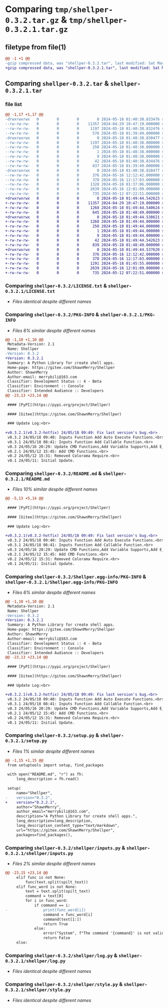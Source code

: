 # Comparing `tmp/shellper-0.3.2.tar.gz` & `tmp/shellper-0.3.2.1.tar.gz`

## filetype from file(1)

```diff
@@ -1 +1 @@
-gzip compressed data, was "shellper-0.3.2.tar", last modified: Sat May 18 01:40:38 2024, max compression
+gzip compressed data, was "shellper-0.3.2.1.tar", last modified: Sat May 18 01:49:44 2024, max compression
```

## Comparing `shellper-0.3.2.tar` & `shellper-0.3.2.1.tar`

### file list

```diff
@@ -1,17 +1,17 @@
-drwxrwxrwx   0        0        0        0 2024-05-18 01:40:38.833476 shellper-0.3.2/
--rw-rw-rw-   0        0        0    11357 2024-04-29 10:47:19.000000 shellper-0.3.2/LICENSE.txt
--rw-rw-rw-   0        0        0     1197 2024-05-18 01:40:38.832476 shellper-0.3.2/PKG-INFO
--rw-rw-rw-   0        0        0      576 2024-05-18 01:39:49.000000 shellper-0.3.2/README.md
-drwxrwxrwx   0        0        0        0 2024-05-18 01:40:38.830477 shellper-0.3.2/Shellper.egg-info/
--rw-rw-rw-   0        0        0     1197 2024-05-18 01:40:38.000000 shellper-0.3.2/Shellper.egg-info/PKG-INFO
--rw-rw-rw-   0        0        0      250 2024-05-18 01:40:38.000000 shellper-0.3.2/Shellper.egg-info/SOURCES.txt
--rw-rw-rw-   0        0        0        1 2024-05-18 01:40:38.000000 shellper-0.3.2/Shellper.egg-info/dependency_links.txt
--rw-rw-rw-   0        0        0        9 2024-05-18 01:40:38.000000 shellper-0.3.2/Shellper.egg-info/top_level.txt
--rw-rw-rw-   0        0        0       42 2024-05-18 01:40:38.834476 shellper-0.3.2/setup.cfg
--rw-rw-rw-   0        0        0      837 2024-05-18 01:39:49.000000 shellper-0.3.2/setup.py
-drwxrwxrwx   0        0        0        0 2024-05-18 01:40:38.828477 shellper-0.3.2/shellper/
--rw-rw-rw-   0        0        0      376 2024-05-16 12:12:42.000000 shellper-0.3.2/shellper/__init__.py
--rw-rw-rw-   0        0        0      378 2024-05-16 12:17:03.000000 shellper-0.3.2/shellper/datas.py
--rw-rw-rw-   0        0        0     1328 2024-05-18 01:37:06.000000 shellper-0.3.2/shellper/inputs.py
--rw-rw-rw-   0        0        0     2639 2024-05-16 12:01:09.000000 shellper-0.3.2/shellper/log.py
--rw-rw-rw-   0        0        0      735 2024-05-12 07:22:51.000000 shellper-0.3.2/shellper/style.py
+drwxrwxrwx   0        0        0        0 2024-05-18 01:49:44.542623 shellper-0.3.2.1/
+-rw-rw-rw-   0        0        0    11357 2024-04-29 10:47:19.000000 shellper-0.3.2.1/LICENSE.txt
+-rw-rw-rw-   0        0        0     1268 2024-05-18 01:49:44.540624 shellper-0.3.2.1/PKG-INFO
+-rw-rw-rw-   0        0        0      645 2024-05-18 01:48:49.000000 shellper-0.3.2.1/README.md
+drwxrwxrwx   0        0        0        0 2024-05-18 01:49:44.538621 shellper-0.3.2.1/Shellper.egg-info/
+-rw-rw-rw-   0        0        0     1268 2024-05-18 01:49:44.000000 shellper-0.3.2.1/Shellper.egg-info/PKG-INFO
+-rw-rw-rw-   0        0        0      250 2024-05-18 01:49:44.000000 shellper-0.3.2.1/Shellper.egg-info/SOURCES.txt
+-rw-rw-rw-   0        0        0        1 2024-05-18 01:49:44.000000 shellper-0.3.2.1/Shellper.egg-info/dependency_links.txt
+-rw-rw-rw-   0        0        0        9 2024-05-18 01:49:44.000000 shellper-0.3.2.1/Shellper.egg-info/top_level.txt
+-rw-rw-rw-   0        0        0       42 2024-05-18 01:49:44.542623 shellper-0.3.2.1/setup.cfg
+-rw-rw-rw-   0        0        0      839 2024-05-18 01:48:49.000000 shellper-0.3.2.1/setup.py
+drwxrwxrwx   0        0        0        0 2024-05-18 01:49:44.537620 shellper-0.3.2.1/shellper/
+-rw-rw-rw-   0        0        0      376 2024-05-16 12:12:42.000000 shellper-0.3.2.1/shellper/__init__.py
+-rw-rw-rw-   0        0        0      378 2024-05-16 12:17:03.000000 shellper-0.3.2.1/shellper/datas.py
+-rw-rw-rw-   0        0        0     1291 2024-05-18 01:45:55.000000 shellper-0.3.2.1/shellper/inputs.py
+-rw-rw-rw-   0        0        0     2639 2024-05-16 12:01:09.000000 shellper-0.3.2.1/shellper/log.py
+-rw-rw-rw-   0        0        0      735 2024-05-12 07:22:51.000000 shellper-0.3.2.1/shellper/style.py
```

### Comparing `shellper-0.3.2/LICENSE.txt` & `shellper-0.3.2.1/LICENSE.txt`

 * *Files identical despite different names*

### Comparing `shellper-0.3.2/PKG-INFO` & `shellper-0.3.2.1/PKG-INFO`

 * *Files 6% similar despite different names*

```diff
@@ -1,10 +1,10 @@
 Metadata-Version: 2.1
 Name: Shellper
-Version: 0.3.2
+Version: 0.3.2.1
 Summary: A Python Library for create shell apps.
 Home-page: https://gitee.com/ShawnMerry/Shellper
 Author: ShawnMerry
 Author-email: merrybili@163.com
 Classifier: Development Status :: 4 - Beta
 Classifier: Environment :: Console
 Classifier: Intended Audience :: Developers
@@ -23,13 +23,14 @@
 
 #### [PyPI](https://pypi.org/project/Shellper)
 
 #### [Gitee](https://gitee.com/ShawnMerry/Shellper)
 
 ### Update Log:<br>
 
+v0.3.2.1(v0.3.2-hotfix) 24/05/18 09:49: Fix last version's bug.<br>
 v0.3.2 24/05/18 09:40: Inputs Function Add Auto Execute Functions.<br>
 v0.3.1 24/05/18 08:41: Inputs Function Add Callable Function.<br>
 v0.3 24/05/16 20:29: Update CMD Functions,Add Variable Supports,Add E_Type.<br>
 v0.2.1 24/05/12 15:45: Add CMD Functions.<br>
 v0.2 24/05/12 15:31: Removed Colorama Require.<br>
 v0.1 24/05/11: Initial Update.
```

### Comparing `shellper-0.3.2/README.md` & `shellper-0.3.2.1/README.md`

 * *Files 10% similar despite different names*

```diff
@@ -5,13 +5,14 @@
 
 #### [PyPI](https://pypi.org/project/Shellper)
 
 #### [Gitee](https://gitee.com/ShawnMerry/Shellper)
 
 ### Update Log:<br>
 
+v0.3.2.1(v0.3.2-hotfix) 24/05/18 09:49: Fix last version's bug.<br>
 v0.3.2 24/05/18 09:40: Inputs Function Add Auto Execute Functions.<br>
 v0.3.1 24/05/18 08:41: Inputs Function Add Callable Function.<br>
 v0.3 24/05/16 20:29: Update CMD Functions,Add Variable Supports,Add E_Type.<br>
 v0.2.1 24/05/12 15:45: Add CMD Functions.<br>
 v0.2 24/05/12 15:31: Removed Colorama Require.<br>
 v0.1 24/05/11: Initial Update.
```

### Comparing `shellper-0.3.2/Shellper.egg-info/PKG-INFO` & `shellper-0.3.2.1/Shellper.egg-info/PKG-INFO`

 * *Files 6% similar despite different names*

```diff
@@ -1,10 +1,10 @@
 Metadata-Version: 2.1
 Name: Shellper
-Version: 0.3.2
+Version: 0.3.2.1
 Summary: A Python Library for create shell apps.
 Home-page: https://gitee.com/ShawnMerry/Shellper
 Author: ShawnMerry
 Author-email: merrybili@163.com
 Classifier: Development Status :: 4 - Beta
 Classifier: Environment :: Console
 Classifier: Intended Audience :: Developers
@@ -23,13 +23,14 @@
 
 #### [PyPI](https://pypi.org/project/Shellper)
 
 #### [Gitee](https://gitee.com/ShawnMerry/Shellper)
 
 ### Update Log:<br>
 
+v0.3.2.1(v0.3.2-hotfix) 24/05/18 09:49: Fix last version's bug.<br>
 v0.3.2 24/05/18 09:40: Inputs Function Add Auto Execute Functions.<br>
 v0.3.1 24/05/18 08:41: Inputs Function Add Callable Function.<br>
 v0.3 24/05/16 20:29: Update CMD Functions,Add Variable Supports,Add E_Type.<br>
 v0.2.1 24/05/12 15:45: Add CMD Functions.<br>
 v0.2 24/05/12 15:31: Removed Colorama Require.<br>
 v0.1 24/05/11: Initial Update.
```

### Comparing `shellper-0.3.2/setup.py` & `shellper-0.3.2.1/setup.py`

 * *Files 1% similar despite different names*

```diff
@@ -1,15 +1,15 @@
 from setuptools import setup, find_packages
 
 with open("README.md", "r") as fh:
     long_description = fh.read()
 
 setup(
     name="Shellper",
-    version="0.3.2",
+    version="0.3.2.1",
     author="ShawnMerry",
     author_email="merrybili@163.com",
     description="A Python Library for create shell apps.",
     long_description=long_description,
     long_description_content_type="text/markdown",
     url="https://gitee.com/ShawnMerry/Shellper",
     packages=find_packages(),
```

### Comparing `shellper-0.3.2/shellper/inputs.py` & `shellper-0.3.2.1/shellper/inputs.py`

 * *Files 2% similar despite different names*

```diff
@@ -23,15 +23,14 @@
     elif func is not None:
         func(text.split(spilt_text))
     elif func_word is not None:
         text = text.split(spilt_text)
         command = text[0]
         for i in func_word:
             if command == i:
-                print(func_word[i])
                 command = func_word[i]
                 command(text[1:])
                 return True
             else:
                 error("System", f"The command '{command}' is not valid", e_type="Function Undefined")
                 return False
     else:
```

### Comparing `shellper-0.3.2/shellper/log.py` & `shellper-0.3.2.1/shellper/log.py`

 * *Files identical despite different names*

### Comparing `shellper-0.3.2/shellper/style.py` & `shellper-0.3.2.1/shellper/style.py`

 * *Files identical despite different names*

